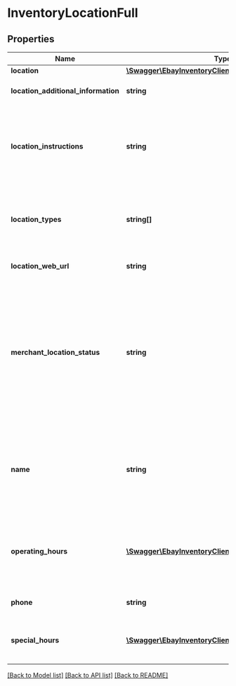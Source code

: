 # InventoryLocationFull

## Properties
Name | Type | Description | Notes
------------ | ------------- | ------------- | -------------
**location** | [**\Swagger\EbayInventoryClient\Model\LocationDetails**](LocationDetails.md) |  | [optional] 
**location_additional_information** | **string** | This text field is used by the merchant to provide additional information about an inventory location. Max length: 256 | [optional] 
**location_instructions** | **string** | This text field is generally used by the merchant to provide special pickup instructions for a store inventory location. Although this field is optional, it is recommended that merchants provide this field to create a pleasant and easy pickup experience for In-Store Pickup and Click and Collect orders. If this field is not included in the call request payload, eBay will use the default pickup instructions contained in the merchant&#39;s profile (if available). | [optional] 
**location_types** | **string[]** | This container is used to define the function of the inventory location. Typically, an inventory location will serve as a store or a warehouse, but in some cases, an inventory location may be both. If this container is omitted, the location type of the inventory location will default to WAREHOUSE. See StoreTypeEnum for the supported values. Default: WAREHOUSE | [optional] 
**location_web_url** | **string** | This text field is used by the merchant to provide the Website address (URL) associated with the inventory location. Max length: 512 | [optional] 
**merchant_location_status** | **string** | This field is used to indicate whether the inventory location will be enabled (inventory can be loaded to location) or disabled (inventory can not be loaded to location). If this field is omitted, a successful createInventoryLocation call will automatically enable the inventory location. A merchant may want to create a new inventory location but leave it as disabled if the inventory location is not yet ready for active inventory. Once the inventory location is ready, the merchant can use the enableInventoryLocation call to enable an inventory location that is in a disabled state. See StatusEnum for the supported values. Default: ENABLED For implementation help, refer to &lt;a href&#x3D;&#39;https://developer.ebay.com/api-docs/sell/inventory/types/api:StatusEnum&#39;&gt;eBay API documentation&lt;/a&gt; | [optional] 
**name** | **string** | The name of the inventory location. This name should be a human-friendly name as it will be displayed in In-Store Pickup and Click and Collect listings. A name is not required for warehouse inventory locations. For store inventory locations, this field is not immediately required, but will be required before an offer enabled with the In-Store Pickup or Click and Collect capability can be published. So, if the seller omits this field in a createInventoryLocation call, it becomes required for an updateInventoryLocation call. Max length: 1000 | [optional] 
**operating_hours** | [**\Swagger\EbayInventoryClient\Model\OperatingHours[]**](OperatingHours.md) | Although not technically required, this container is highly recommended to be used to specify operating hours for a store inventory location. This container is used to express the regular operating hours for a store location during each day of the week. A dayOfWeekEnum field and an intervals container will be needed for each day of the week that the store location is open. | [optional] 
**phone** | **string** | Although not technically required, this field is highly recommended to be used to specify the phone number for a store inventory location. Max length: 36 | [optional] 
**special_hours** | [**\Swagger\EbayInventoryClient\Model\SpecialHours[]**](SpecialHours.md) | This container is used to express the special operating hours for a store inventory location on a specific date, such as a holiday. The special hours specified for the specific date will override the normal operating hours for that particular day of the week. | [optional] 

[[Back to Model list]](../README.md#documentation-for-models) [[Back to API list]](../README.md#documentation-for-api-endpoints) [[Back to README]](../README.md)


